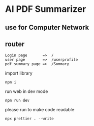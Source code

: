 # AI PDF Summarizer

## use for Computer Network

## router

```
Login page       =>  /
user page        =>  /userprofile
pdf summary page =>  /Summary
```

import library

```
npm i
```

run web in dev mode

```
npm run dev
```

please run to make code readable

```
npx prettier . --write
```
